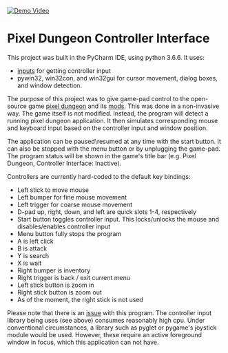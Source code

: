 [![Demo Video](https://github.com/olta8/PDControllerInterface/blob/master/Thumbnail.png)](https://youtu.be/UYb0bewIX2k "Click to watch the demo")

<!--- Above file links to demo video. Displayed image is contained within the project itself. --->
<!--- Note that Thumbnail.png serves no other purpose in this project, and can be removed. --->

# Pixel Dungeon Controller Interface

This project was built in the PyCharm IDE, using python 3.6.6. It uses:
- [inputs](https://pypi.org/project/inputs/) for getting controller input
- pywin32, win32con, and win32gui for cursor movement, dialog boxes, and window detection.

The purpose of this project was to give game-pad control to the open-source game 
[pixel dungeon](https://github.com/watabou/pixel-dungeon) and its [mods](https://github.com/00-Evan/shattered-pixel-dungeon).
This was done in a non-invasive way. The game itself is not modified. Instead, the program will detect a running pixel
dungeon application. It then simulates corresponding mouse and keyboard input based on the controller input and window position.

The application can be paused\resumed at any time with the start button. It can also be stopped with the menu button
or by unplugging the game-pad. The program status will be shown in the game's title bar (e.g. Pixel Dungeon, Controller Interface: Inactive).

Controllers are currently hard-coded to the default key bindings:
- Left stick to move mouse
- Left bumper for fine mouse movement
- Left trigger for coarse mouse movement
- D-pad up, right, down, and left are quick slots 1-4, respectively
- Start button toggles controller input. This locks/unlocks the mouse and disables/enables controller input
- Menu button fully stops the program
- A is left click
- B is attack
- Y is search
- X is wait
- Right bumper is inventory
- Right trigger is back / exit current menu
- Left stick button is zoom in
- Right stick button is zoom out
- As of the moment, the right stick is not used

Please note that there is an [issue](https://github.com/zeth/inputs/issues/65) with this program. The controller input
library being uses (see above) consumes reasonably high cpu. Under conventional circumstances, a library such as pyglet
or pygame's joystick module would be used. However, these require an active foreground window in focus, which
this application can not have.